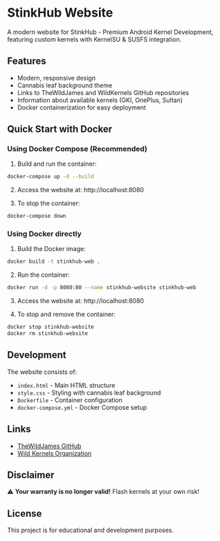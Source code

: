 # StinkHub Website

A modern website for StinkHub - Premium Android Kernel Development, featuring custom kernels with KernelSU & SUSFS integration.

## Features

- Modern, responsive design
- Cannabis leaf background theme
- Links to TheWildJames and WildKernels GitHub repositories
- Information about available kernels (GKI, OnePlus, Sultan)
- Docker containerization for easy deployment

## Quick Start with Docker

### Using Docker Compose (Recommended)

1. Build and run the container:
```bash
docker-compose up -d --build
```

2. Access the website at: http://localhost:8080

3. To stop the container:
```bash
docker-compose down
```

### Using Docker directly

1. Build the Docker image:
```bash
docker build -t stinkhub-web .
```

2. Run the container:
```bash
docker run -d -p 8080:80 --name stinkhub-website stinkhub-web
```

3. Access the website at: http://localhost:8080

4. To stop and remove the container:
```bash
docker stop stinkhub-website
docker rm stinkhub-website
```

## Development

The website consists of:
- `index.html` - Main HTML structure
- `style.css` - Styling with cannabis leaf background
- `Dockerfile` - Container configuration
- `docker-compose.yml` - Docker Compose setup

## Links

- [TheWildJames GitHub](https://github.com/TheWildJames)
- [Wild Kernels Organization](https://github.com/WildKernels)

## Disclaimer

⚠️ **Your warranty is no longer valid!** Flash kernels at your own risk!

## License

This project is for educational and development purposes.